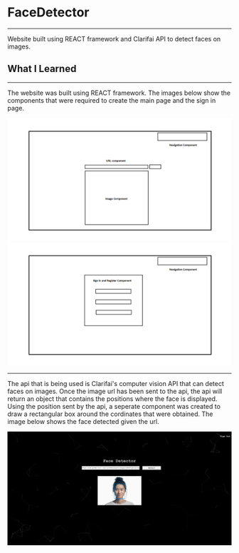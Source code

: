 # FaceDetector
- - - -
Website built using REACT framework and Clarifai API to detect faces on images.  

## What I Learned ##

- - - -
The website was built using REACT framework. The images below show the components that were required to create the main page and the sign in page. 

<img src="https://github.com/wmaneesh/FaceDetector/blob/master/images/main-page-component.png" width="600">  


<img src="https://github.com/wmaneesh/FaceDetector/blob/master/images/sign-page-component.png" width="600">

- - - -

The api that is being used is Clarifai's computer vision API that can detect faces on images. Once the image url has been sent to the api, the api will return an object that contains the positions where the face is displayed. Using the position sent by the api, a seperate component was created to draw a rectangular box around the cordinates that were obtained. The image below shows the face detected given the url.

<img src="https://github.com/wmaneesh/FaceDetector/blob/master/images/face-detect-page.png" width="600">
